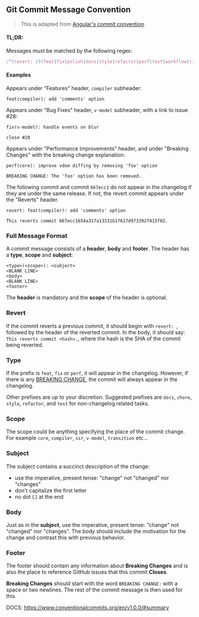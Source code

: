 ## Git Commit Message Convention

> This is adapted from [Angular's commit convention](https://github.com/conventional-changelog/conventional-changelog/tree/master/packages/conventional-changelog-angular).

#### TL;DR:

Messages must be matched by the following regex:

``` js
/^(revert: )?(feat|fix|polish|docs|style|refactor|perf|test|workflow|ci|chore|types)(\(.+\))?: .{1,50}/
```

#### Examples

Appears under "Features" header, `compiler` subheader:

```
feat(compiler): add 'comments' option
```

Appears under "Bug Fixes" header, `v-model` subheader, with a link to issue #28:

```
fix(v-model): handle events on blur

close #28
```

Appears under "Performance Improvements" header, and under "Breaking Changes" with the breaking change explanation:

```
perf(core): improve vdom diffing by removing 'foo' option

BREAKING CHANGE: The 'foo' option has been removed.
```

The following commit and commit `667ecc1` do not appear in the changelog if they are under the same release. If not, the revert commit appears under the "Reverts" header.

```
revert: feat(compiler): add 'comments' option

This reverts commit 667ecc1654a317a13331b17617d973392f415f02.
```

### Full Message Format

A commit message consists of a **header**, **body** and **footer**.  The header has a **type**, **scope** and **subject**:

```
<type>(<scope>): <subject>
<BLANK LINE>
<body>
<BLANK LINE>
<footer>
```

The **header** is mandatory and the **scope** of the header is optional.

### Revert

If the commit reverts a previous commit, it should begin with `revert: `, followed by the header of the reverted commit. In the body, it should say: `This reverts commit <hash>.`, where the hash is the SHA of the commit being reverted.

### Type

If the prefix is `feat`, `fix` or `perf`, it will appear in the changelog. However, if there is any [BREAKING CHANGE](#footer), the commit will always appear in the changelog.

Other prefixes are up to your discretion. Suggested prefixes are `docs`, `chore`, `style`, `refactor`, and `test` for non-changelog related tasks.

### Scope

The scope could be anything specifying the place of the commit change. For example `core`, `compiler`, `ssr`, `v-model`, `transition` etc...

### Subject

The subject contains a succinct description of the change:

* use the imperative, present tense: "change" not "changed" nor "changes"
* don't capitalize the first letter
* no dot (.) at the end

### Body

Just as in the **subject**, use the imperative, present tense: "change" not "changed" nor "changes".
The body should include the motivation for the change and contrast this with previous behavior.

### Footer

The footer should contain any information about **Breaking Changes** and is also the place to
reference GitHub issues that this commit **Closes**.

**Breaking Changes** should start with the word `BREAKING CHANGE:` with a space or two newlines. The rest of the commit message is then used for this.


DOCS: https://www.conventionalcommits.org/en/v1.0.0/#summary